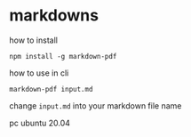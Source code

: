 # markdowns 

how to install

```cmd:how-to-install
npm install -g markdown-pdf
```

how to use in cli

```cmd:how-to-use
markdown-pdf input.md
```
change `input.md` into your markdown file name

pc
ubuntu 20.04
